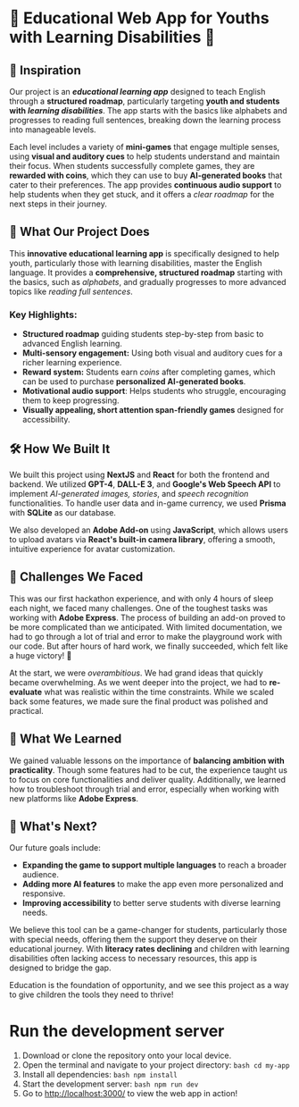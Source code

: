 # 🌟 Educational Web App for Youths with Learning Disabilities 🌟

## 🧠 Inspiration
Our project is an **_educational learning app_** designed to teach English through a **structured roadmap**, particularly targeting **youth and students with _learning disabilities_**. The app starts with the basics like alphabets and progresses to reading full sentences, breaking down the learning process into manageable levels.

Each level includes a variety of **mini-games** that engage multiple senses, using **visual and auditory cues** to help students understand and maintain their focus. When students successfully complete games, they are **rewarded with coins**, which they can use to buy **AI-generated books** that cater to their preferences. The app provides **continuous audio support** to help students when they get stuck, and it offers a _clear roadmap_ for the next steps in their journey.

## 🎯 What Our Project Does
This **innovative educational learning app** is specifically designed to help youth, particularly those with learning disabilities, master the English language. It provides a **comprehensive, structured roadmap** starting with the basics, such as *alphabets*, and gradually progresses to more advanced topics like *reading full sentences*.

### Key Highlights:
- **Structured roadmap** guiding students step-by-step from basic to advanced English learning.
- **Multi-sensory engagement:** Using both visual and auditory cues for a richer learning experience.
- **Reward system:** Students earn _coins_ after completing games, which can be used to purchase **personalized AI-generated books**.
- **Motivational audio support**: Helps students who struggle, encouraging them to keep progressing.
- **Visually appealing, short attention span-friendly games** designed for accessibility.

## 🛠️ How We Built It
We built this project using **NextJS** and **React** for both the frontend and backend. We utilized **GPT-4**, **DALL-E 3**, and **Google's Web Speech API** to implement *AI-generated images, stories*, and *speech recognition* functionalities. To handle user data and in-game currency, we used **Prisma** with **SQLite** as our database.

We also developed an **Adobe Add-on** using **JavaScript**, which allows users to upload avatars via **React's built-in camera library**, offering a smooth, intuitive experience for avatar customization.

## 🚧 Challenges We Faced
This was our first hackathon experience, and with only 4 hours of sleep each night, we faced many challenges. One of the toughest tasks was working with **Adobe Express**. The process of building an add-on proved to be more complicated than we anticipated. With limited documentation, we had to go through a lot of trial and error to make the playground work with our code. But after hours of hard work, we finally succeeded, which felt like a huge victory! 🎉

At the start, we were _overambitious_. We had grand ideas that quickly became overwhelming. As we went deeper into the project, we had to **re-evaluate** what was realistic within the time constraints. While we scaled back some features, we made sure the final product was polished and practical.

## 🚀 What We Learned
We gained valuable lessons on the importance of **balancing ambition with practicality**. Though some features had to be cut, the experience taught us to focus on core functionalities and deliver quality. Additionally, we learned how to troubleshoot through trial and error, especially when working with new platforms like **Adobe Express**.

## 🌈 What's Next?
Our future goals include:
- **Expanding the game to support multiple languages** to reach a broader audience.
- **Adding more AI features** to make the app even more personalized and responsive.
- **Improving accessibility** to better serve students with diverse learning needs.

We believe this tool can be a game-changer for students, particularly those with special needs, offering them the support they deserve on their educational journey. With **literacy rates declining** and children with learning disabilities often lacking access to necessary resources, this app is designed to bridge the gap. 

Education is the foundation of opportunity, and we see this project as a way to give children the tools they need to thrive! 

# Run the development server
1. Download or clone the repository onto your local device.
2. Open the terminal and navigate to your project directory:
   ```bash cd my-app```
3. Install all dependencies:
   ```bash npm install```
4. Start the development server:
   ```bash npm run dev```
5. Go to [http://localhost:3000/](http://localhost:3000/) to view the web app in action!
